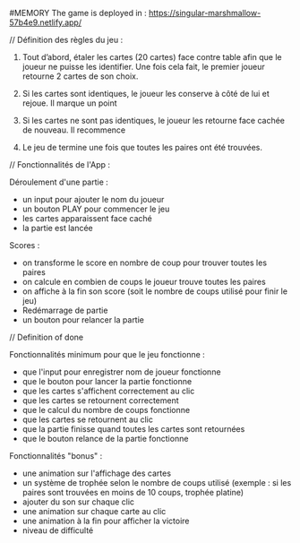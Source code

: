 #MEMORY The game is deployed in : https://singular-marshmallow-57b4e9.netlify.app/


// Définition des règles du jeu :

1) Tout d’abord, étaler les cartes (20 cartes) face contre table afin que le joueur ne puisse les identifier. Une fois cela fait, le premier joueur retourne 2 cartes de son choix.

2) Si les cartes sont identiques, le joueur les conserve à côté de lui et rejoue. Il marque un point

3) Si les cartes ne sont pas identiques, le joueur les retourne face cachée de nouveau. Il recommence

4) Le jeu de termine une fois que toutes les paires ont été trouvées.

// Fonctionnalités de l'App :

Déroulement d'une partie :

- un input pour ajouter le nom du joueur
- un bouton PLAY pour commencer le jeu
- les cartes apparaissent face caché
- la partie est lancée

Scores :

- on transforme le score en nombre de coup pour trouver toutes les paires
- on calcule en combien de coups le joueur trouve toutes les paires
- on affiche à la fin son score (soit le nombre de coups utilisé pour finir le jeu)
- Redémarrage de partie
- un bouton pour relancer la partie

// Definition of done

Fonctionnalités minimum pour que le jeu fonctionne :

- que l'input pour enregistrer nom de joueur fonctionne
- que le bouton pour lancer la partie fonctionne
- que les cartes s'affichent correctement au clic
- que les cartes se retournent correctement
- que le calcul du nombre de coups fonctionne
- que les cartes se retournent au clic
- que la partie finisse quand toutes les cartes sont retournées
- que le bouton relance de la partie fonctionne

Fonctionnalités "bonus" :

- une animation sur l'affichage des cartes
- un système de trophée selon le nombre de coups utilisé (exemple : si les paires sont trouvées en moins de 10 coups, trophée platine)
- ajouter du son sur chaque clic
- une animation sur chaque carte au clic
- une animation à la fin pour afficher la victoire
- niveau de difficulté
